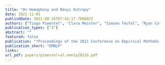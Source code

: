 ```yaml
---
title: "On Homophony and Rényi Entropy"
date: 2021-11-01
publishDate: 2021-08-26T07:41:17.780082Z
authors: ["Tiago Pimentel", "Clara Meister", "Simone Teufel", "Ryan Cotterell"]
publication_types: ["1"]
abstract: ""
featured: false
publication: "*Proceedings of the 2021 Conference on Empirical Methods in Natural Language Processing*"
publication_short: "EMNLP"
links:
url_pdf: papers/pimentel+al.emnlp2021b.pdf
---
```


